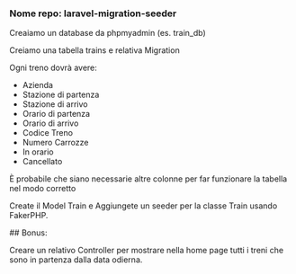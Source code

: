 ### Nome repo: laravel-migration-seeder

Creaiamo un database da phpmyadmin (es. train_db)

Creiamo una tabella trains e relativa Migration

Ogni treno dovrà avere:

-   Azienda
-   Stazione di partenza
-   Stazione di arrivo
-   Orario di partenza
-   Orario di arrivo
-   Codice Treno
-   Numero Carrozze
-   In orario
-   Cancellato

È probabile che siano necessarie altre colonne per far funzionare la tabella nel modo corretto

Create il Model Train e
Aggiungete un seeder per la classe Train usando FakerPHP.

## Bonus:

Creare un relativo Controller per mostrare nella home page tutti i treni che sono in partenza dalla data odierna.
